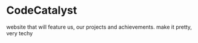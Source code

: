 # CodeCatalyst
website that will feature us, our projects and achievements. make it pretty, very techy 
